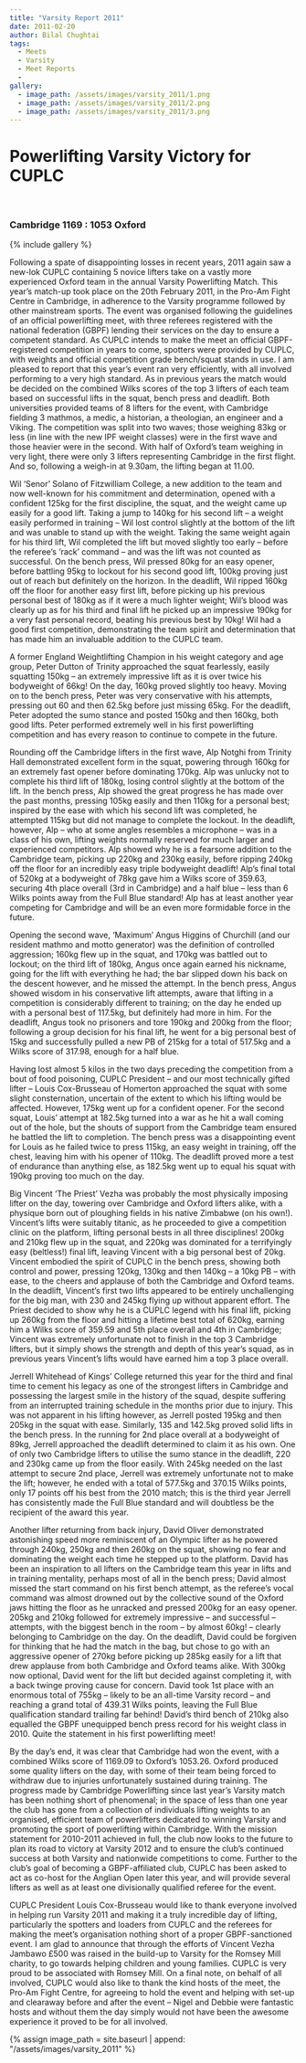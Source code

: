 ```yaml
---
title: "Varsity Report 2011"
date: 2011-02-20
author: Bilal Chughtai
tags:
  - Meets
  - Varsity
  - Meet Reports
  -
gallery:
  - image_path: /assets/images/varsity_2011/1.png
  - image_path: /assets/images/varsity_2011/2.png
  - image_path: /assets/images/varsity_2011/3.png
---
```


# Powerlifting Varsity Victory for CUPLC

&nbsp;

### Cambridge 1169 : 1053 Oxford

{% include gallery %}

Following a spate of disappointing losses in recent years, 2011 again saw a new-lok CUPLC containing 5 novice lifters take on a vastly more experienced Oxford team in the annual Varsity Powerlifting Match. This year’s match-up took place on the 20th February 2011, in the Pro-Am Fight Centre in Cambridge, in adherence to the Varsity programme followed by other mainstream sports. The event was organised following the guidelines of an official powerlifting meet, with three referees registered with the national federation (GBPF) lending their services on the day to ensure a competent standard. As CUPLC intends to make the meet an official GBPF-registered competition in years to come, spotters were provided by CUPLC, with weights and official competition grade bench/squat stands in use. I am pleased to report that this year’s event ran very efficiently, with all involved performing to a very high standard. As in previous years the match would be decided on the combined Wilks scores of the top 3 lifters of each team based on successful lifts in the squat, bench press and deadlift. Both universities provided teams of 8 lifters for the event, with Cambridge fielding 3 mathmos, a medic, a historian, a theologian, an engineer and a Viking. The competition was split into two waves; those weighing 83kg or less (in line with the new IPF weight classes) were in the first wave and those heavier were in the second. With half of Oxford’s team weighing in very light, there were only 3 lifters representing Cambridge in the first flight. And so, following a weigh-in at 9.30am, the lifting began at 11.00.

Wil ‘Senor’ Solano of Fitzwilliam College, a new addition to the team and now well-known for his commitment and determination, opened with a confident 125kg for the first discipline, the squat, and the weight came up easily for a good lift. Taking a jump to 140kg for his second lift – a weight easily performed in training – Wil lost control slightly at the bottom of the lift and was unable to stand up with the weight. Taking the same weight again for his third lift, Wil completed the lift but moved slightly too early – before the referee’s ‘rack’ command – and was the lift was not counted as successful. On the bench press, Wil pressed 80kg for an easy opener, before battling 95kg to lockout for his second good lift, 100kg proving just out of reach but definitely on the horizon. In the deadlift, Wil ripped 160kg off the floor for another easy first lift, before picking up his previous personal best of 180kg as if it were a much lighter weight; Wil’s blood was clearly up as for his third and final lift he picked up an impressive 190kg for a very fast personal record, beating his previous best by 10kg! Wil had a good first competition, demonstrating the team spirit and determination that has made him an invaluable addition to the CUPLC team.

A former England Weightlifting Champion in his weight category and age group, Peter Dutton of Trinity approached the squat fearlessly, easily squatting 150kg – an extremely impressive lift as it is over twice his bodyweight of 66kg! On the day, 160kg proved slightly too heavy. Moving on to the bench press, Peter was very conservative with his attempts, pressing out 60 and then 62.5kg before just missing 65kg. For the deadlift, Peter adopted the sumo stance and posted 150kg and then 160kg, both good lifts. Peter performed extremely well in his first powerlifting competition and has every reason to continue to compete in the future.

Rounding off the Cambridge lifters in the first wave, Alp Notghi from Trinity Hall demonstrated excellent form in the squat, powering through 160kg for an extremely fast opener before dominating 170kg. Alp was unlucky not to complete his third lift of 180kg, losing control slightly at the bottom of the lift. In the bench press, Alp showed the great progress he has made over the past months, pressing 105kg easily and then 110kg for a personal best; inspired by the ease with which his second lift was completed, he attempted 115kg but did not manage to complete the lockout. In the deadlift, however, Alp – who at some angles resembles a microphone – was in a class of his own, lifting weights normally reserved for much larger and experienced competitors. Alp showed why he is a fearsome addition to the Cambridge team, picking up 220kg and 230kg easily, before ripping 240kg off the floor for an incredibly easy triple bodyweight deadlift! Alp’s final total of 520kg at a bodyweight of 78kg gave him a Wilks score of 359.63, securing 4th place overall (3rd in Cambridge) and a half blue – less than 6 Wilks points away from the Full Blue standard! Alp has at least another year competing for Cambridge and will be an even more formidable force in the future.

Opening the second wave, ‘Maximum’ Angus Higgins of Churchill (and our resident mathmo and motto generator) was the definition of controlled aggression; 160kg flew up in the squat, and 170kg was battled out to lockout; on the third lift of 180kg, Angus once again earned his nickname, going for the lift with everything he had; the bar slipped down his back on the descent however, and he missed the attempt. In the bench press, Angus showed wisdom in his conservative lift attempts, aware that lifting in a competition is considerably different to training; on the day he ended up with a personal best of 117.5kg, but definitely had more in him. For the deadlift, Angus took no prisoners and tore 190kg and 200kg from the floor; following a group decision for his final lift, he went for a big personal best of 15kg and successfully pulled a new PB of 215kg for a total of 517.5kg and a Wilks score of 317.98, enough for a half blue.

Having lost almost 5 kilos in the two days preceding the competition from a bout of food poisoning, CUPLC President – and our most technically gifted lifter – Louis Cox-Brusseau of Homerton approached the squat with some slight consternation, uncertain of the extent to which his lifting would be affected. However, 175kg went up for a confident opener. For the second squat, Louis’ attempt at 182.5kg turned into a war as he hit a wall coming out of the hole, but the shouts of support from the Cambridge team ensured he battled the lift to completion. The bench press was a disappointing event for Louis as he failed twice to press 115kg, an easy weight in training, off the chest, leaving him with his opener of 110kg. The deadlift proved more a test of endurance than anything else, as 182.5kg went up to equal his squat with 190kg proving too much on the day.

 Big Vincent ‘The Priest’ Vezha was probably the most physically imposing lifter on the day, towering over Cambridge and Oxford lifters alike, with a physique born out of ploughing fields in his native Zimbabwe (on his own!). Vincent’s lifts were suitably titanic, as he proceeded to give a competition clinic on the platform, lifting personal bests in all three disciplines! 200kg and 210kg flew up in the squat, and 220kg was dominated for a terrifyingly easy (beltless!) final lift, leaving Vincent with a big personal best of 20kg. Vincent embodied the spirit of CUPLC in the bench press, showing both control and power, pressing 120kg, 130kg and then 140kg – a 10kg PB – with ease, to the cheers and applause of both the Cambridge and Oxford teams. In the deadlift, Vincent’s first two lifts appeared to be entirely unchallenging for the big man, with 230 and 245kg flying up without apparent effort. The Priest decided to show why he is a CUPLC legend with his final lift, picking up 260kg from the floor and hitting a lifetime best total of 620kg, earning him a Wilks score of 359.59 and 5th place overall and 4th in Cambridge; Vincent was extremely unfortunate not to finish in the top 3 Cambridge lifters, but it simply shows the strength and depth of this year’s squad, as in previous years Vincent’s lifts would have earned him a top 3 place overall.

Jerrell Whitehead of Kings’ College returned this year for the third and final time to cement his legacy as one of the strongest lifters in Cambridge and possessing the largest smile in the history of the squad, despite suffering from an interrupted training schedule in the months prior due to injury. This was not apparent in his lifting however, as Jerrell posted 195kg and then 205kg in the squat with ease. Similarly, 135 and 142.5kg proved solid lifts in the bench press. In the running for 2nd place overall at a bodyweight of 89kg, Jerrell approached the deadlift determined to claim it as his own. One of only two Cambridge lifters to utilise the sumo stance in the deadlift, 220 and 230kg came up from the floor easily. With 245kg needed on the last attempt to secure 2nd place, Jerrell was extremely unfortunate not to make the lift; however, he ended with a total of 577.5kg and 370.15 Wilks points, only 17 points off his best from the 2010 match; this is the third year Jerrell has consistently made the Full Blue standard and will doubtless be the recipient of the award this year.

Another lifter returning from back injury, David Oliver demonstrated astonishing speed more reminiscent of an Olympic lifter as he powered through 240kg, 250kg and then 260kg on the squat, showing no fear and dominating the weight each time he stepped up to the platform. David has been an inspiration to all lifters on the Cambridge team this year in lifts and in training mentality, perhaps most of all in the bench press; David almost missed the start command on his first bench attempt, as the referee’s vocal command was almost drowned out by the collective sound of the Oxford jaws hitting the floor as he unracked and pressed 200kg for an easy opener. 205kg and 210kg followed for extremely impressive – and successful – attempts, with the biggest bench in the room – by almost 60kg! – clearly belonging to Cambridge on the day. On the deadlift, David could be forgiven for thinking that he had the match in the bag, but chose to go with an aggressive opener of 270kg before picking up 285kg easily for a lift that drew applause from both Cambridge and Oxford teams alike. With 300kg now optional, David went for the lift but decided against completing it, with a back twinge proving cause for concern. David took 1st place with an enormous total of 755kg – likely to be an all-time Varsity record – and reaching a grand total of 439.31 Wilks points, leaving the Full Blue qualification standard trailing far behind! David’s third bench of 210kg also equalled the GBPF unequipped bench press record for his weight class in 2010. Quite the statement in his first powerlifting meet!

By the day’s end, it was clear that Cambridge had won the event, with a combined Wilks score of 1169.09 to Oxford’s 1053.26. Oxford produced some quality lifters on the day, with some of their team being forced to withdraw due to injuries unfortunately sustained during training. The progress made by Cambridge Powerlifting since last year’s Varsity match has been nothing short of phenomenal; in the space of less than one year the club has gone from a collection of individuals lifting weights to an organised, efficient team of powerlifters dedicated to winning Varsity and promoting the sport of powerlifting within Cambridge. With the mission statement for 2010-2011 achieved in full, the club now looks to the future to plan its road to victory at Varsity 2012 and to ensure the club’s continued success at both Varsity and nationwide competitions to come. Further to the club’s goal of becoming a GBPF-affiliated club, CUPLC has been asked to act as co-host for the Anglian Open later this year, and will provide several lifters as well as at least one divisionally qualified referee for the event.

CUPLC President Louis Cox-Brusseau would like to thank everyone involved in helping run Varsity 2011 and making it a truly incredible day of lifting, particularly the spotters and loaders from CUPLC and the referees for making the meet’s organisation nothing short of a proper GBPF-sanctioned event. I am glad to announce that through the efforts of Vincent Vezha Jambawo £500 was raised in the build-up to Varsity for the Romsey Mill charity, to go towards helping children and young families. CUPLC is very proud to be associated with Romsey Mill. On a final note, on behalf of all involved, CUPLC would also like to thank the kind hosts of the meet, the Pro-Am Fight Centre, for agreeing to hold the event and helping with set-up and clearaway before and after the event – Nigel and Debbie were fantastic hosts and without them the day simply would not have been the awesome experience it proved to be for all involved.

{% assign image_path = site.baseurl | append: "/assets/images/varsity_2011" %}

&nbsp;
